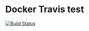 # Docker Travis test
[![Build Status](https://travis-ci.org/wilcokuyper/docker-react.svg?branch=master)](https://travis-ci.org/wilcokuyper/docker-react)